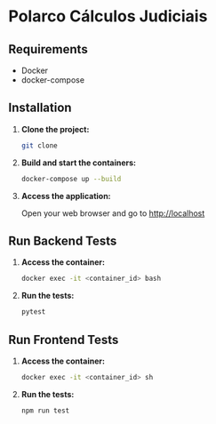 # Polarco Cálculos Judiciais

## Requirements

- Docker
- docker-compose

## Installation

1. **Clone the project:**

   ```bash
   git clone
   ```

3. **Build and start the containers:**

   ```bash
   docker-compose up --build
   ```

4. **Access the application:**

   Open your web browser and go to [http://localhost](http://localhost)

## Run Backend Tests

1. **Access the container:**

   ```bash
   docker exec -it <container_id> bash
   ```

2. **Run the tests:**

   ```bash
   pytest
   ```

## Run Frontend Tests

1. **Access the container:**

   ```bash
   docker exec -it <container_id> sh
   ```

2. **Run the tests:**

   ```bash
   npm run test
   ```
